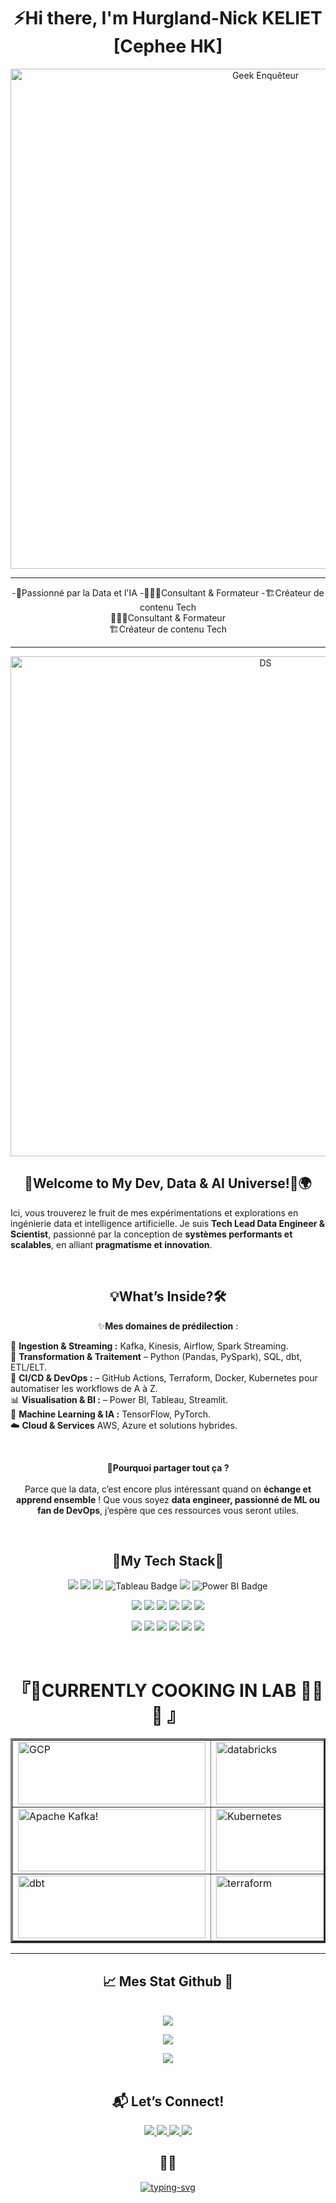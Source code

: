 <div class="stackedit__html"><h1 align="center">⚡Hi there, I'm Hurgland-Nick KELIET [Cephee HK]</h1>
<p align="center">
  <img src="https://media2.giphy.com/media/fv8KclrYGp5dK/giphy.gif?cid=6c09b952p7hf9stericqug9ouz47qx74ms00y8s97ou6zref&amp;ep=v1_internal_gif_by_id&amp;rid=giphy.gif" alt="Geek Enquêteur" width="800px">
</p>
<hr>
<p align="center">
-🧪Passionné par la Data et l'IA
-👨🏾‍💻Consultant &amp; Formateur
-🏗️Créateur de contenu Tech
<br>
👨🏾‍💻Consultant &amp; Formateur  
<br>
🏗️Créateur de contenu Tech
 <hr>
</p>
<p align="center">
  <img src="https://motionbgs.com/media/2050/zenitsu-swordsmanship_312.webp" alt="DS" width="800px">
</p>
  
<!---------------------------------->
<!-- Welcome to My Dev, Data AI U -->
<!---------------------------------->

<h2 id="🚀🌍-welcome-to-my-dev-data--ai-universe-🙏🏽" align ="center">👋Welcome to My Dev, Data &amp; AI Universe!🚀🌍</h2>
<p>Ici, vous trouverez le fruit de mes expérimentations et explorations en ingénierie data et intelligence artificielle. Je suis <strong>Tech Lead Data Engineer &amp; Scientist</strong>, passionné par la conception de <strong>systèmes performants et scalables</strong>, en alliant <strong>pragmatisme et innovation</strong>.</p><br>
<h2 id="🛠-what’s-inside" align ="center">💡What’s Inside?🛠</h2>
<p align ="center">✨<strong>Mes domaines de prédilection</strong> :</p>
<p>📡 <strong>Ingestion &amp; Streaming :</strong>  Kafka, Kinesis, Airflow, Spark Streaming.<br>
🔧 <strong>Transformation &amp; Traitement</strong> – Python (Pandas, PySpark), SQL, dbt, ETL/ELT.<br>
🚀 <strong>CI/CD &amp; DevOps :</strong> – GitHub Actions, Terraform, Docker, Kubernetes pour automatiser les workflows de A à Z.<br>
📊 <strong>Visualisation &amp; BI :</strong> – Power BI, Tableau, Streamlit.<br>
🧠 <strong>Machine Learning &amp; IA :</strong> TensorFlow, PyTorch.<br>
☁️ <strong>Cloud &amp; Services</strong> AWS, Azure et solutions hybrides.</p>
<br>
<p align ="center">🎯<strong>Pourquoi partager tout ça ?</strong>
<br>
<br>
Parce que la data, c’est encore plus intéressant quand on <strong>échange et apprend ensemble</strong> ! Que vous soyez <strong>data engineer, passionné de ML ou fan de DevOps</strong>, j’espère que ces ressources vous seront utiles.</p><br>


<!--------------------->
<!--- My Tech Stack --->
<!--------------------->

<h2 id="-my-tech-stack" align ="center">🧬My Tech Stack📡</h2>
<p align="center">
<img src="https://img.shields.io/badge/Python-3776AB?style=for-the-badge&amp;logo=python&amp;logoColor=white">
<img src="https://img.shields.io/badge/Amazon_AWS-FF9900?style=for-the-badge&logo=amazonaws&logoColor=white">
<img src="https://img.shields.io/badge/Azure-0078D4?style=for-the-badge&amp;logo=microsoft-azure">
<img src="https://img.shields.io/badge/Tableau-E97627?style=for-the-badge&logo=Tableau&logoColor=white" alt="Tableau Badge">
<img src="https://img.shields.io/badge/Databricks-FE502E?style=for-the-badge&amp;logo=databricks&amp;logoColor=white">
<img src="https://img.shields.io/badge/Power%20BI-F2C811?style=for-the-badge&logo=Power%20BI&logoColor=black" alt="Power BI Badge">
</p>
<p align="center">
<img src="https://img.shields.io/badge/Apache%20Spark-E25A1C?style=for-the-badge&amp;logo=apachespark&amp;logoColor=white">
<img src="https://img.shields.io/badge/Kafka-231F20?style=for-the-badge&amp;logo=apache-kafka">
<img src="https://img.shields.io/badge/Snowflake-29B5E8?style=for-the-badge&amp;logo=snowflake&amp;logoColor=white">
<img src="https://img.shields.io/badge/Apache%20Airflow-017CEE?style=for-the-badge&amp;logo=apache-airflow&amp;logoColor=white">
<img src="https://img.shields.io/badge/DBT-FF694B?style=for-the-badge&amp;logo=dbt&amp;logoColor=white">
<img src="https://img.shields.io/badge/Redshift-8A2BE2?style=for-the-badge&amp;logo=amazon-redshift&amp;logoColor=white">
</p><p align="center">
<img src="https://img.shields.io/badge/PostgreSQL-316192?style=for-the-badge&amp;logo=postgresql&amp;logoColor=white">
<img src="https://img.shields.io/badge/MySQL-4479A1?style=for-the-badge&amp;logo=mysql&amp;logoColor=white">
<img src="https://img.shields.io/badge/MongoDB-47A248?style=for-the-badge&amp;logo=mongodb&amp;logoColor=white">
<img src="https://img.shields.io/badge/Oracle-F80000?style=for-the-badge&logo=oracle&logoColor=black`">
<img src="https://img.shields.io/badge/Docker-2496ED?style=for-the-badge&amp;logo=docker&amp;logoColor=white">
<img src="https://img.shields.io/badge/GitHub%20Actions-2088FF?style=for-the-badge&amp;logo=github-actions&amp;logoColor=white">
</p><br>

<!---------------------------------->  
<!-- CURRENTLY COOKING IN LAB 👨‍💻 -->
<!---------------------------------->

<h1 align="center">『🌱CURRENTLY COOKING IN LAB 👨‍💻🚀 』 </h1>
<table border="3" cellpadding="10" cellspacing="10"> <tr><td>
<img src="https://www.svgrepo.com/show/448223/gcp.svg" alt="GCP" style="width:300px; height:100px"></td>
<td><img src="https://cdn.brandfetch.io/idSUrLOWbH/idOSUN2QlG.svg?c=1dxbfHSJFAPEGdCLU4o5B" alt="databricks" style="width:300px; height:100px""></td> <td><img src="https://upload.wikimedia.org/wikipedia/commons/d/de/AirflowLogo.png" alt="Apache Airflow" style="width:300px; height:100px""></td></tr>
<tr> <td>
<img src="https://www.striim.com/wp-content/themes/striim2022/images/connectors_icons/white/kafka.png" alt="Apache Kafka!" style="width:300px; height:100px"></td>
<td><img src="https://upload.wikimedia.org/wikipedia/commons/3/39/Kubernetes_logo_without_workmark.svg" alt="Kubernetes" style="width:300px; height:100px"></td> <td><img src="https://upload.wikimedia.org/wikipedia/commons/4/4e/Docker_%28container_engine%29_logo.svg" alt="Docker" style="width:300px; height:100px""></td></tr>
<tr> <td>
<img src="https://cdn.freelogovectors.net/wp-content/uploads/2022/10/dbt-labs-logo-freelogovectors.net_-400x145.png" alt="dbt" style="width:300px; height:100px""></td>
<td><img src="https://www.svgrepo.com/show/354447/terraform-icon.svg" alt="terraform" style="width:300px; height:100px""></td>
<td><img src="https://upload.wikimedia.org/wikipedia/commons/thumb/4/4c/Looker.svg/512px-Looker.svg.png?20210222181719" alt="Looker" style="width:300px; height:100px""></td></tr></table>
<hr>

<!--------------------->
<!-- Mes Stat Github -->
<!---------------------> 

<h2 id="📈-mes-stat-github-🧐" align="center">📈 Mes Stat Github 🧐</h2>
<p align="center">
<br><img src="https://github-readme-stats.vercel.app/api/top-langs/?username=Hurgland-Nick&theme=tokyonight&hide_border=false&include_all_commits=true&count_private=true&layout=compact"></p>
<p align="center">
<img src="https://github-readme-streak-stats.herokuapp.com/?user=Hurgland-Nick&theme=dark&hide_border=true&border_radius=10">
<!--img src="https://github-readme-streak-stats.herokuapp.com/?user=Hurgland-Nick"--></p>
<p align="center">
<img src="https://github-readme-stats.vercel.app/api?username=Hurgland-Nick&show_icons=true&theme=tokyonight&include_all_commits=true"><br><br>

<!------------------->
<!-- Let's Connect -->
<!------------------->

<h2 id="📬-lets-connect" align="center">📬 Let’s Connect!</h2>
  <p align="center">
  <a href="https://linkedin.com/in/hurglandnick">
    <img src="https://img.shields.io/badge/LinkedIn-blue?style=for-the-badge&amp;logo=linkedin">
  </a>
  <a href="https://youtube.com/hurgland-nick">
    <img src="https://img.shields.io/badge/YouTube-red?style=for-the-badge&amp;logo=youtube">
  </a>
  <a href="https://hurgland-nick.dev">
    <img src="https://img.shields.io/badge/Website-grey?style=for-the-badge&amp;logo=google-chrome">
    <a href="https://twitter.com/hurgland">
    <img src="https://img.shields.io/badge/Twitter-blue?style=for-the-badge&amp;logo=twitter">
  </a>
  </a>
</p>

<h2 id="🎯-accroche" align="center">🎯💡</h2>
<p align="center"><a href="https://git.io/typing-svg">
<img src= "https://readme-typing-svg.demolab.com?font=Fira+Code&weight=900&size=13&duration=3500&pause=600&color=7978739C&background=FFE33F00&center=true&vCenter=true&width=536&lines=always+clutch+,+always+on+point+with+data+...+Time+to+give+it+real+meaning;" alt= "typing-svg"></a>
</p>
